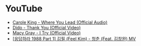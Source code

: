 # YouTube
* [Carole King - Where You Lead (Official Audio)](https://www.youtube.com/watch?v=pFfOsY40SSo)
* [Dido - Thank You (Official Video)](https://www.youtube.com/watch?v=1TO48Cnl66w)
* [Macy Gray - I Try (Official Video)](https://www.youtube.com/watch?v=WEQ0l_m3Xm0)
* [[응답하라 1988 Part 1] 김필 (Feel Kim) - 청춘 (Feat. 김창완) MV](https://www.youtube.com/watch?v=jqZ2Ie4pd30)
